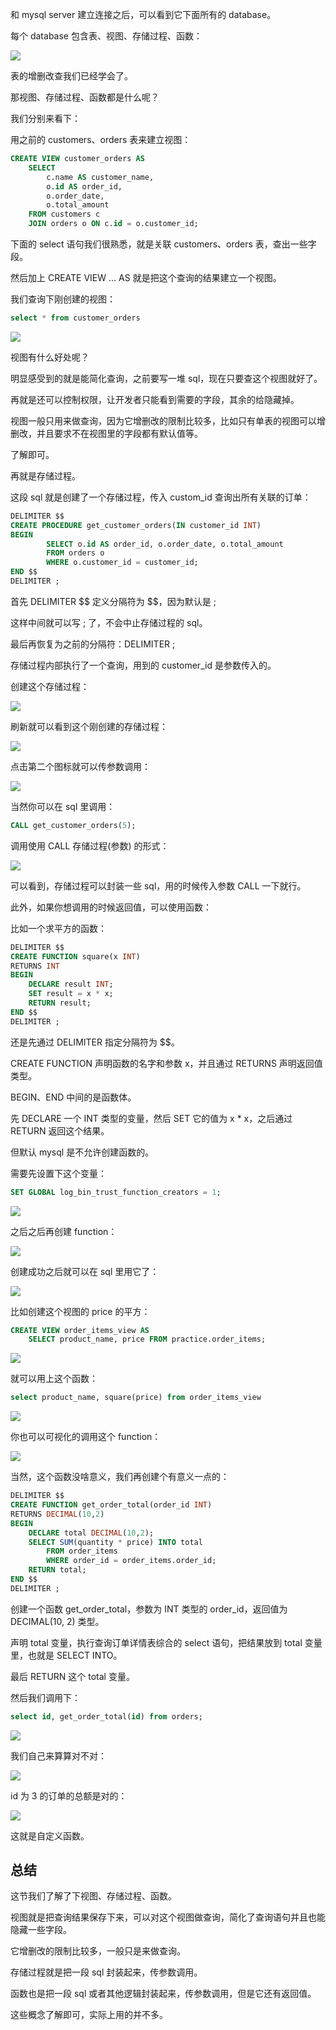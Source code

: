 和 mysql server 建立连接之后，可以看到它下面所有的 database。

每个 database 包含表、视图、存储过程、函数：

![](https://p1-juejin.byteimg.com/tos-cn-i-k3u1fbpfcp/97557d444a2446769c21b93976c58121~tplv-k3u1fbpfcp-watermark.image?)

表的增删改查我们已经学会了。

那视图、存储过程、函数都是什么呢？

我们分别来看下：

用之前的 customers、orders 表来建立视图：

```sql
CREATE VIEW customer_orders AS 
    SELECT 
        c.name AS customer_name, 
        o.id AS order_id, 
        o.order_date, 
        o.total_amount
    FROM customers c
    JOIN orders o ON c.id = o.customer_id;
```

下面的 select 语句我们很熟悉，就是关联 customers、orders 表，查出一些字段。

然后加上 CREATE VIEW ... AS 就是把这个查询的结果建立一个视图。

我们查询下刚创建的视图：

```sql
select * from customer_orders
```

![](https://p6-juejin.byteimg.com/tos-cn-i-k3u1fbpfcp/a744c384856142cb9849d82839295fa8~tplv-k3u1fbpfcp-watermark.image?)

视图有什么好处呢？

明显感受到的就是能简化查询，之前要写一堆 sql，现在只要查这个视图就好了。

再就是还可以控制权限，让开发者只能看到需要的字段，其余的给隐藏掉。

视图一般只用来做查询，因为它增删改的限制比较多，比如只有单表的视图可以增删改，并且要求不在视图里的字段都有默认值等。

了解即可。

再就是存储过程。

这段 sql 就是创建了一个存储过程，传入 custom\_id 查询出所有关联的订单：

```sql
DELIMITER $$
CREATE PROCEDURE get_customer_orders(IN customer_id INT)
BEGIN
        SELECT o.id AS order_id, o.order_date, o.total_amount
        FROM orders o
		WHERE o.customer_id = customer_id;
END $$
DELIMITER ;
```

首先 DELIMITER \$\$ 定义分隔符为 \$\$，因为默认是 ;

这样中间就可以写 ; 了，不会中止存储过程的 sql。

最后再恢复为之前的分隔符：DELIMITER ;

存储过程内部执行了一个查询，用到的 customer\_id 是参数传入的。

创建这个存储过程：

![](https://p6-juejin.byteimg.com/tos-cn-i-k3u1fbpfcp/968a0bd7d21d44d9b50a3351e3b6e305~tplv-k3u1fbpfcp-watermark.image?)

刷新就可以看到这个刚创建的存储过程：

![](https://p1-juejin.byteimg.com/tos-cn-i-k3u1fbpfcp/4b357a81cae34c32bf0957e2d6c9c958~tplv-k3u1fbpfcp-watermark.image?)

点击第二个图标就可以传参数调用：

![](https://p1-juejin.byteimg.com/tos-cn-i-k3u1fbpfcp/b7f800792e654f999b5c7e6183328b5c~tplv-k3u1fbpfcp-watermark.image?)

当然你可以在 sql 里调用：

```sql
CALL get_customer_orders(5);
```

调用使用 CALL 存储过程(参数) 的形式：

![](https://p6-juejin.byteimg.com/tos-cn-i-k3u1fbpfcp/b1958a5c84d74e6690bc651e2908a70d~tplv-k3u1fbpfcp-watermark.image?)

可以看到，存储过程可以封装一些 sql，用的时候传入参数 CALL 一下就行。

此外，如果你想调用的时候返回值，可以使用函数：

比如一个求平方的函数：

```sql
DELIMITER $$
CREATE FUNCTION square(x INT)
RETURNS INT
BEGIN
    DECLARE result INT;
    SET result = x * x;
    RETURN result;
END $$
DELIMITER ;
```

还是先通过 DELIMITER 指定分隔符为 \$\$。

CREATE FUNCTION 声明函数的名字和参数 x，并且通过 RETURNS 声明返回值类型。

BEGIN、END 中间的是函数体。

先 DECLARE 一个 INT 类型的变量，然后 SET 它的值为 x \* x，之后通过 RETURN 返回这个结果。

但默认 mysql 是不允许创建函数的。

需要先设置下这个变量：

```sql
SET GLOBAL log_bin_trust_function_creators = 1;
```

![](https://p9-juejin.byteimg.com/tos-cn-i-k3u1fbpfcp/72f3b5d2b695469b81c8cb742b3abc1b~tplv-k3u1fbpfcp-watermark.image?)

之后之后再创建 function：

![](https://p6-juejin.byteimg.com/tos-cn-i-k3u1fbpfcp/553524ecde574780bdf7250c5d1753b9~tplv-k3u1fbpfcp-watermark.image?)

创建成功之后就可以在 sql 里用它了：

![](https://p6-juejin.byteimg.com/tos-cn-i-k3u1fbpfcp/7c5a5d773fd441848c84450b78b92dd3~tplv-k3u1fbpfcp-watermark.image?)

比如创建这个视图的 price 的平方：
```sql
CREATE VIEW order_items_view AS 
    SELECT product_name, price FROM practice.order_items;
```

![](https://p9-juejin.byteimg.com/tos-cn-i-k3u1fbpfcp/86a4e4b5291345db82a24af6645a8529~tplv-k3u1fbpfcp-watermark.image?)

就可以用上这个函数：

```sql
select product_name, square(price) from order_items_view
```

![](https://p3-juejin.byteimg.com/tos-cn-i-k3u1fbpfcp/6d017e9a9dfb49c3aafa8a46df7cf3d8~tplv-k3u1fbpfcp-watermark.image?)

你也可以可视化的调用这个 function：

![](https://p6-juejin.byteimg.com/tos-cn-i-k3u1fbpfcp/0cdc27e41ff440d2b66529c3c817198a~tplv-k3u1fbpfcp-watermark.image?)

当然，这个函数没啥意义，我们再创建个有意义一点的：

```sql
DELIMITER $$
CREATE FUNCTION get_order_total(order_id INT)
RETURNS DECIMAL(10,2)
BEGIN
	DECLARE total DECIMAL(10,2);
	SELECT SUM(quantity * price) INTO total
		FROM order_items
		WHERE order_id = order_items.order_id;
	RETURN total;
END $$
DELIMITER ;
```

创建一个函数  get\_order\_total，参数为 INT 类型的 order\_id，返回值为 DECIMAL(10, 2) 类型。

声明 total 变量，执行查询订单详情表综合的 select 语句，把结果放到 total 变量里，也就是 SELECT INTO。

最后 RETURN 这个 total 变量。

然后我们调用下：
```sql
select id, get_order_total(id) from orders;
```
![](https://p3-juejin.byteimg.com/tos-cn-i-k3u1fbpfcp/7f444958cfd846c48324e1d30e6ace83~tplv-k3u1fbpfcp-watermark.image?)

我们自己来算算对不对：

![](https://p1-juejin.byteimg.com/tos-cn-i-k3u1fbpfcp/4e7c71045af044508600b0d4f4c91f83~tplv-k3u1fbpfcp-watermark.image?)

id 为 3 的订单的总额是对的：

![](https://p3-juejin.byteimg.com/tos-cn-i-k3u1fbpfcp/d142d163654b4ab0b9147738a702e05e~tplv-k3u1fbpfcp-watermark.image?)

这就是自定义函数。

## 总结

这节我们了解了下视图、存储过程、函数。

视图就是把查询结果保存下来，可以对这个视图做查询，简化了查询语句并且也能隐藏一些字段。

它增删改的限制比较多，一般只是来做查询。

存储过程就是把一段 sql 封装起来，传参数调用。

函数也是把一段 sql 或者其他逻辑封装起来，传参数调用，但是它还有返回值。

这些概念了解即可，实际上用的并不多。
